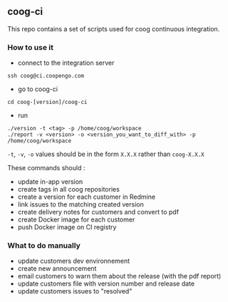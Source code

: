 ## coog-ci

This repo contains a set of scripts used for coog continuous integration.

### How to use it

- connect to the integration server
```
ssh coog@ci.coopengo.com
```
- go to coog-ci
```
cd coog-[version]/coog-ci
```
- run
```
./version -t <tag> -p /home/coog/workspace
./report -v <version> -o <version_you_want_to_diff_with> -p /home/coog/workspace
```

`-t`, `-v`, `-o` values should be in the form `X.X.X` rather than `coog-X.X.X`

These commands should :
- update in-app version
- create tags in all coog repositories
- create a version for each customer in Redmine
- link issues to the matching created version
- create delivery notes for customers and convert to pdf
- create Docker image for each customer
- push Docker image on CI registry

### What to do manually

- update customers dev environnement
- create new announcement
- email customers to warn them about the release (with the pdf report)
- update customers file with version number and release date
- update customers issues to "resolved"
